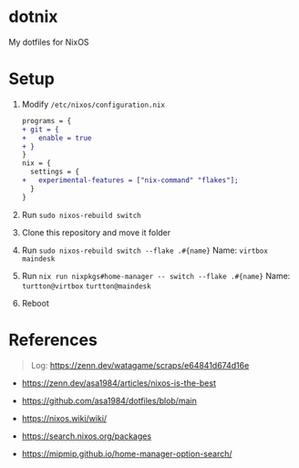 # dotnix

My dotfiles for NixOS

# Setup

1. Modify `/etc/nixos/configuration.nix`
   ```diff
   programs = {
   + git = {
   +   enable = true
   + }
   }
   nix = {
     settings = {
   +   experimental-features = ["nix-command" "flakes"];
     }
   }
   ```

2. Run `sudo nixos-rebuild switch`

3. Clone this repository and move it folder

4. Run `sudo nixos-rebuild switch --flake .#{name}`
   Name: `virtbox` `maindesk`

5. Run `nix run nixpkgs#home-manager -- switch --flake .#{name}`
   Name: `turtton@virtbox` `turtton@maindesk`

6. Reboot

# References

> Log: https://zenn.dev/watagame/scraps/e64841d674d16e

- https://zenn.dev/asa1984/articles/nixos-is-the-best
- https://github.com/asa1984/dotfiles/blob/main

- https://nixos.wiki/wiki/
- https://search.nixos.org/packages
- https://mipmip.github.io/home-manager-option-search/

